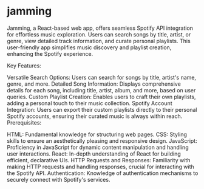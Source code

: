 # jamming
Jamming, a React-based web app, offers seamless Spotify API integration for effortless music exploration. Users can search songs by title, artist, or genre, view detailed track information, and curate personal playlists. This user-friendly app simplifies music discovery and playlist creation, enhancing the Spotify experience.

Key Features:

Versatile Search Options: Users can search for songs by title, artist's name, genre, and more.
Detailed Song Information: Displays comprehensive details for each song, including title, artist, album, and more, based on user queries.
Custom Playlist Creation: Enables users to craft their own playlists, adding a personal touch to their music collection.
Spotify Account Integration: Users can export their custom playlists directly to their personal Spotify accounts, ensuring their curated music is always within reach.
Prerequisites:

HTML: Fundamental knowledge for structuring web pages.
CSS: Styling skills to ensure an aesthetically pleasing and responsive design.
JavaScript: Proficiency in JavaScript for dynamic content manipulation and handling user interactions.
React: In-depth understanding of React for building efficient, declarative UIs.
HTTP Requests and Responses: Familiarity with making HTTP requests and handling responses, crucial for interacting with the Spotify API.
Authentication: Knowledge of authentication mechanisms to securely connect with Spotify's services.
